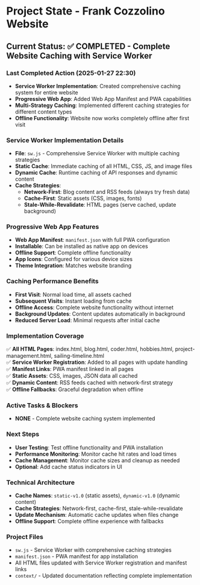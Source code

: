 # Project State - Frank Cozzolino Website

## Current Status: ✅ COMPLETED - Complete Website Caching with Service Worker

### Last Completed Action (2025-01-27 22:30)
- **Service Worker Implementation**: Created comprehensive caching system for entire website
- **Progressive Web App**: Added Web App Manifest and PWA capabilities
- **Multi-Strategy Caching**: Implemented different caching strategies for different content types
- **Offline Functionality**: Website now works completely offline after first visit

### Service Worker Implementation Details
- **File**: `sw.js` - Comprehensive Service Worker with multiple caching strategies
- **Static Cache**: Immediate caching of all HTML, CSS, JS, and image files
- **Dynamic Cache**: Runtime caching of API responses and dynamic content
- **Cache Strategies**:
  - **Network-First**: Blog content and RSS feeds (always try fresh data)
  - **Cache-First**: Static assets (CSS, images, fonts)
  - **Stale-While-Revalidate**: HTML pages (serve cached, update background)

### Progressive Web App Features
- **Web App Manifest**: `manifest.json` with full PWA configuration
- **Installable**: Can be installed as native app on devices
- **Offline Support**: Complete offline functionality
- **App Icons**: Configured for various device sizes
- **Theme Integration**: Matches website branding

### Caching Performance Benefits
- **First Visit**: Normal load time, all assets cached
- **Subsequent Visits**: Instant loading from cache
- **Offline Access**: Complete website functionality without internet
- **Background Updates**: Content updates automatically in background
- **Reduced Server Load**: Minimal requests after initial cache

### Implementation Coverage
✅ **All HTML Pages**: index.html, blog.html, coder.html, hobbies.html, project-management.html, sailing-timeline.html  
✅ **Service Worker Registration**: Added to all pages with update handling  
✅ **Manifest Links**: PWA manifest linked in all pages  
✅ **Static Assets**: CSS, images, JSON data all cached  
✅ **Dynamic Content**: RSS feeds cached with network-first strategy  
✅ **Offline Fallbacks**: Graceful degradation when offline  

### Active Tasks & Blockers
- **NONE** - Complete website caching system implemented

### Next Steps
- **User Testing**: Test offline functionality and PWA installation
- **Performance Monitoring**: Monitor cache hit rates and load times
- **Cache Management**: Monitor cache sizes and cleanup as needed
- **Optional**: Add cache status indicators in UI

### Technical Architecture
- **Cache Names**: `static-v1.0` (static assets), `dynamic-v1.0` (dynamic content)
- **Cache Strategies**: Network-first, cache-first, stale-while-revalidate
- **Update Mechanism**: Automatic cache updates when files change
- **Offline Support**: Complete offline experience with fallbacks

### Project Files
- `sw.js` - Service Worker with comprehensive caching strategies
- `manifest.json` - PWA manifest for app installation
- All HTML files updated with Service Worker registration and manifest links
- `context/` - Updated documentation reflecting complete implementation